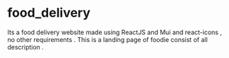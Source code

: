 # food_delivery
Its a food delivery website made using ReactJS and Mui and react-icons , no other requirements . This is a landing page of foodie consist of all description .
